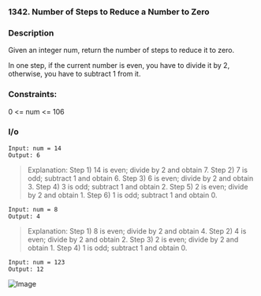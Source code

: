 ### 1342. Number of Steps to Reduce a Number to Zero
### Description
Given an integer num, return the number of steps to reduce it to zero.

In one step, if the current number is even, you have to divide it by 2, otherwise, you have to subtract 1 from it.


### Constraints:

0 <= num <= 106 

### I/o
```
Input: num = 14
Output: 6
```
> Explanation: 
> Step 1) 14 is even; divide by 2 and obtain 7. 
> Step 2) 7 is odd; subtract 1 and obtain 6.
> Step 3) 6 is even; divide by 2 and obtain 3. 
> Step 4) 3 is odd; subtract 1 and obtain 2. 
> Step 5) 2 is even; divide by 2 and obtain 1. 
> Step 6) 1 is odd; subtract 1 and obtain 0.
```
Input: num = 8
Output: 4
```
> Explanation: 
> Step 1) 8 is even; divide by 2 and obtain 4. 
> Step 2) 4 is even; divide by 2 and obtain 2. 
> Step 3) 2 is even; divide by 2 and obtain 1. 
> Step 4) 1 is odd; subtract 1 and obtain 0.

```
Input: num = 123
Output: 12
```
![Image](https://i.imgur.com/IPpoCuX.png)
